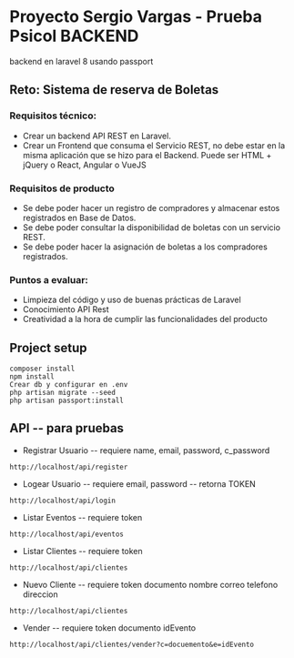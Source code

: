 # Proyecto Sergio Vargas - Prueba Psicol BACKEND

backend en laravel 8 usando passport

## Reto: Sistema de reserva de Boletas

### Requisitos técnico:
- Crear un backend API REST en Laravel.
- Crear un Frontend que consuma el Servicio REST, no debe estar en la misma aplicación que se hizo para el Backend. Puede ser HTML + jQuery o React, Angular o VueJS

### Requisitos de producto
- Se debe poder hacer un registro de compradores y almacenar estos registrados en Base de Datos.
- Se debe poder consultar la disponibilidad de boletas con un servicio REST.
- Se debe poder hacer la asignación de boletas a los compradores registrados.

### Puntos a evaluar:
- Limpieza del código y uso de buenas prácticas de Laravel
- Conocimiento API Rest
- Creatividad a la hora de cumplir las funcionalidades del producto

## Project setup
```
composer install
npm install
Crear db y configurar en .env
php artisan migrate --seed
php artisan passport:install
```

## API -- para pruebas
- Registrar Usuario -- requiere name, email, password, c_password
```
http://localhost/api/register
```
- Logear Usuario -- requiere email, password -- retorna TOKEN
```
http://localhost/api/login
```
- Listar Eventos -- requiere token
```
http://localhost/api/eventos
```
- Listar Clientes -- requiere token
```
http://localhost/api/clientes
```
- Nuevo Cliente -- requiere token documento nombre correo telefono direccion
```
http://localhost/api/clientes
```
- Vender -- requiere token documento idEvento
```
http://localhost/api/clientes/vender?c=docuemento&e=idEvento
```
